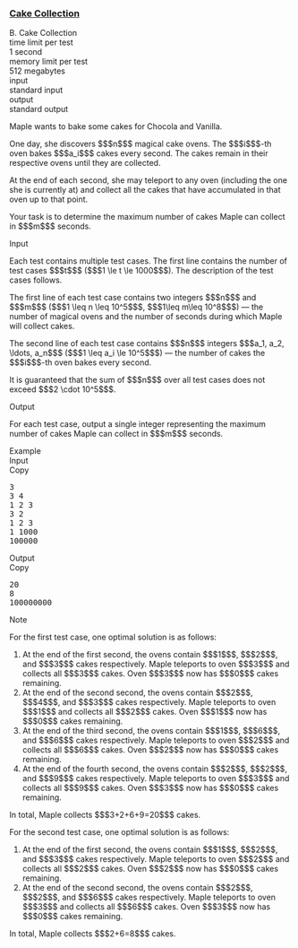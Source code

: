 <h3><a href="https://codeforces.com/contest/2139/problem/B" target="_blank" rel="noopener noreferrer">Cake Collection</a></h3>

<div class="header"><div class="title">B. Cake Collection</div><div class="time-limit"><div class="property-title">time limit per test</div>1 second</div><div class="memory-limit"><div class="property-title">memory limit per test</div>512 megabytes</div><div class="input-file input-standard"><div class="property-title">input</div>standard input</div><div class="output-file output-standard"><div class="property-title">output</div>standard output</div></div><div><p> </p><p>Maple wants to bake some cakes for Chocola and Vanilla. </p><p>One day, she discovers $$$n$$$ magical cake ovens. The $$$i$$$-th oven bakes $$$a_i$$$ cakes every second. The cakes remain in their respective ovens until they are collected.</p><p>At the end of each second, she may teleport to any oven (including the one she is currently at) and collect all the cakes that have accumulated in that oven up to that point.</p><p>Your task is to determine the maximum number of cakes Maple can collect in $$$m$$$ seconds.</p></div><div class="input-specification"><div class="section-title">Input</div><p>Each test contains multiple test cases. The first line contains the number of test cases $$$t$$$ ($$$1 \le t \le 1000$$$). The description of the test cases follows. </p><p>The first line of each test case contains two integers $$$n$$$ and $$$m$$$ ($$$1 \leq n \leq 10^5$$$, $$$1\leq m\leq 10^8$$$) — the number of magical ovens and the number of seconds during which Maple will collect cakes.</p><p>The second line of each test case contains $$$n$$$ integers $$$a_1, a_2, \ldots, a_n$$$ ($$$1 \leq a_i \le 10^5$$$) — the number of cakes the $$$i$$$-th oven bakes every second.</p><p>It is guaranteed that the sum of $$$n$$$ over all test cases does not exceed $$$2 \cdot 10^5$$$. </p></div><div class="output-specification"><div class="section-title">Output</div><p>For each test case, output a single integer representing the maximum number of cakes Maple can collect in $$$m$$$ seconds.</p></div><div class="sample-tests"><div class="section-title">Example</div><div class="sample-test"><div class="input"><div class="title">Input<div title="Copy" data-clipboard-target="#id00638275793069117" id="id006801040713259476" class="input-output-copier">Copy</div></div><pre id="id00638275793069117"><div class="test-example-line test-example-line-even test-example-line-0">3</div><div class="test-example-line test-example-line-odd test-example-line-1">3 4</div><div class="test-example-line test-example-line-odd test-example-line-1">1 2 3</div><div class="test-example-line test-example-line-even test-example-line-2">3 2</div><div class="test-example-line test-example-line-even test-example-line-2">1 2 3</div><div class="test-example-line test-example-line-odd test-example-line-3">1 1000</div><div class="test-example-line test-example-line-odd test-example-line-3">100000</div></pre></div><div class="output"><div class="title">Output<div title="Copy" data-clipboard-target="#id00015475160695918921" id="id0014188439107918116" class="input-output-copier">Copy</div></div><pre id="id00015475160695918921">20
8
100000000
</pre></div></div></div><div class="note"><div class="section-title">Note</div><p>For the first test case, one optimal solution is as follows:</p><ol> <li> At the end of the first second, the ovens contain $$$1$$$, $$$2$$$, and $$$3$$$ cakes respectively. Maple teleports to oven $$$3$$$ and collects all $$$3$$$ cakes. Oven $$$3$$$ now has $$$0$$$ cakes remaining. </li><li> At the end of the second second, the ovens contain $$$2$$$, $$$4$$$, and $$$3$$$ cakes respectively. Maple teleports to oven $$$1$$$ and collects all $$$2$$$ cakes. Oven $$$1$$$ now has $$$0$$$ cakes remaining. </li><li> At the end of the third second, the ovens contain $$$1$$$, $$$6$$$, and $$$6$$$ cakes respectively. Maple teleports to oven $$$2$$$ and collects all $$$6$$$ cakes. Oven $$$2$$$ now has $$$0$$$ cakes remaining. </li><li> At the end of the fourth second, the ovens contain $$$2$$$, $$$2$$$, and $$$9$$$ cakes respectively. Maple teleports to oven $$$3$$$ and collects all $$$9$$$ cakes. Oven $$$3$$$ now has $$$0$$$ cakes remaining. </li></ol><p>In total, Maple collects $$$3+2+6+9=20$$$ cakes.</p><p>For the second test case, one optimal solution is as follows:</p><ol> <li> At the end of the first second, the ovens contain $$$1$$$, $$$2$$$, and $$$3$$$ cakes respectively. Maple teleports to oven $$$2$$$ and collects all $$$2$$$ cakes. Oven $$$2$$$ now has $$$0$$$ cakes remaining. </li><li> At the end of the second second, the ovens contain $$$2$$$, $$$2$$$, and $$$6$$$ cakes respectively. Maple teleports to oven $$$3$$$ and collects all $$$6$$$ cakes. Oven $$$3$$$ now has $$$0$$$ cakes remaining. </li></ol><p>In total, Maple collects $$$2+6=8$$$ cakes.</p></div>